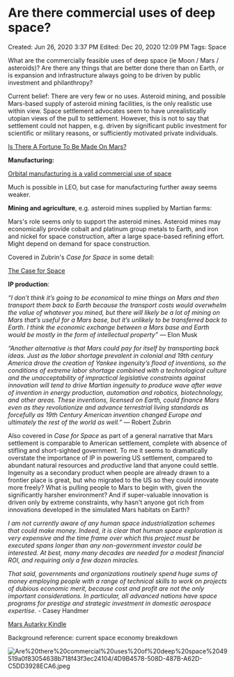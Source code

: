 # Are there commercial uses of deep space?

Created: Jun 26, 2020 3:37 PM
Edited: Dec 20, 2020 12:09 PM
Tags: Space

What are the commercially feasible uses of deep space (ie Moon / Mars / asteroids)?  Are there any things that are better done there than on Earth, or is expansion and infrastructure always going to be driven by public investment and philanthropy?

Current belief: There are very few or no uses. Asteroid mining, and possible Mars-based supply of asteroid mining facilities, is the only realistic use within view. Space settlement advocates seem to have unrealistically utopian views of the pull to settlement. However, this is not to say that settlement could not happen, e.g. driven by significant public investment for scientific or military reasons, or sufficiently motivated private individuals.

[Is There A Fortune To Be Made On Mars?](../References%2044e0a6dd2a7a456b83710224626907e7/Is%20There%20A%20Fortune%20To%20Be%20Made%20On%20Mars%20f7fb7ed1cad0437ea90c62da09392c1e.md)

**Manufacturing:**

[Orbital manufacturing is a valid commercial use of space](Orbital%20manufacturing%20is%20a%20valid%20commercial%20use%20of%205a954c21555741749104c4adebb8fc51.md)

Much is possible in LEO, but case for manufacturing further away seems weaker.

**Mining and agriculture**, e.g. asteroid mines supplied by Martian farms:

Mars's role seems only to support the asteroid mines. Asteroid mines may economically provide cobalt and platinum group metals to Earth, and iron and nickel for space construction, after a large space-based refining effort. Might depend on demand for space construction.

Covered in Zubrin's *Case for Space* in some detail:

[The Case for Space](../References%2044e0a6dd2a7a456b83710224626907e7/The%20Case%20for%20Space%2039d9f00f8c394122ad194d317da95bb7.md)

**IP production**:

*“I don’t think it’s going to be economical to mine things on Mars and then transport them back to Earth because the transport costs would overwhelm the value of whatever you mined, but there will likely be a lot of mining on Mars that’s useful for a Mars base, but it’s unlikely to be transferred back to Earth. I think the economic exchange between a Mars base and Earth would be mostly in the form of intellectual property” —* Elon Musk

*“Another alternative is that Mars could pay for itself by transporting back ideas. Just as the labor shortage prevalent in colonial and 19th century America drove the creation of Yankee ingenuity’s flood of inventions, so the conditions of extreme labor shortage combined with a technological culture and the unacceptability of impractical legislative constraints against innovation will tend to drive Martian ingenuity to produce wave after wave of invention in energy production, automation and robotics, biotechnology, and other areas. These inventions, licensed on Earth, could finance Mars even as they revolutionize and advance terrestrial living standards as forcefully as 19th Century American invention changed Europe and ultimately the rest of the world as well.” —* Robert Zubrin

Also covered in *Case for Space* as part of a general narrative that Mars settlement is comparable to American settlement, complete with absence of stifling and short-sighted government. To me it seems to dramatically overstate the importance of IP in powering US settlement, compared to abundant natural resources and *productive* land that anyone could settle. Ingenuity as a secondary product when people are already drawn to a frontier place is great, but who migrated to the US so they could innovate more freely? What is pulling people to Mars to begin with, given the significantly harsher environment? And if super-valuable innovation is driven only by extreme constraints, why hasn't anyone got rich from innovations developed in the simulated Mars habitats on Earth?

*I am not currently aware of any human space industrialization schemes that could make money. Indeed, it is clear that human space exploration is very expensive and the time frame over which this project must be executed spans longer than any non-government investor could be interested. At best, many many decades are needed for a modest financial ROI, and requiring only a few dozen miracles.*

*That said, governments and organizations routinely spend huge sums of money employing people with a range of technical skills to work on projects of dubious economic merit, because cost and profit are not the only important considerations. In particular, all advanced nations have space programs for prestige and strategic investment in domestic aerospace expertise. -* Casey Handmer

[Mars Autarky Kindle](https://docs.google.com/document/d/1pxQg51rGP6JtdD4Eix1xpVek1xX05eQVgc7Jbm6VtDw/edit#)

Background reference: current space economy breakdown

![Are%20there%20commercial%20uses%20of%20deep%20space%2049519a0f83054638b718f43f3ec24104/4D9B4578-508D-487B-A62D-C5DD3928ECA6.jpeg](Are%20there%20commercial%20uses%20of%20deep%20space%2049519a0f83054638b718f43f3ec24104/4D9B4578-508D-487B-A62D-C5DD3928ECA6.jpeg)